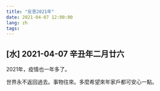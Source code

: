 ```yaml
---
title: "反思2021年"
date: 2021-04-07 12:00:00
lang: zh
tags:
---
```


## [水] 2021-04-07 辛丑年二月廿六

2021年，疫情也一年多了。

世界永不返回過去。事物往來。多麼希望來年家戶都可安心一點。
